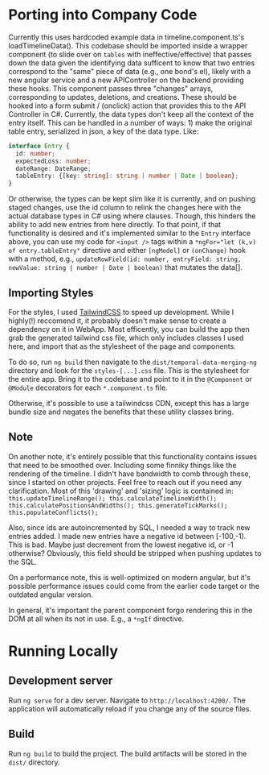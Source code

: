 # Porting into Company Code
Currently this uses hardcoded example data in timeline.component.ts's loadTimelineData(). This codebase should be imported inside a wrapper component (to slide over on `tables` with ineffective/effective) that passes down the data given the identifying data sufficent to know that two entries correspond to the "same" piece of data (e.g., one bond's el), likely with a new angular service and a new APIController on the backend providing these hooks. This component passes three "changes" arrays, corresponding to updates, deletions, and creations. These should be hooked into a form submit / (onclick) action that provides this to the API Controller in C#. Currently, the data types don't keep all the context of the entry itself. This can be handled in a number of ways: 1) make the original table entry, serialized in json, a key of the data type. Like:
```ts
interface Entry {
  id: number;
  expectedLoss: number;
  dateRange: DateRange;
  tableEntry: {[key: string]: string | number | Date | boolean};
}
```
Or otherwise, the types can be kept slim like it is currently, and on pushing staged changes, use the id column to relink the changes here with the actual database types in C# using where clauses. Though, this hinders the ability to add new entries from here directly. To that point, if that functionality is desired and it's implemented similar to the `Entry` interface above, you can use my code for `<input />` tags within a `*ngFor="let (k,v) of entry.tableEntry"` directive and either `[ngModel]` or `(onChange)` hook with a method, e.g., `updateRowField(id: number, entryField: string, newValue: string | number | Date | boolean)` that mutates the data[].

## Importing Styles
For the styles, I used [TailwindCSS](https://tailwindcss.com/) to speed up development. While I highly(!) reccomend it, it probably doesn't make sense to create a dependency on it in WebApp. Most efficently, you can build the app then grab the generated tailwind css file, which only includes classes I used here, and import that as the stylesheet of the page and components. 

To do so, run `ng build` then navigate to the `dist/temporal-data-merging-ng` directory and look for the `styles-[...].css` file. This is the stylesheet for the entire app. Bring it to the codebase and point to it in the `@Component` or `@Module` decorators for each `*.component.ts` file.

Otherwise, it's possible to use a tailwindcss CDN, except this has a large bundle size and negates the benefits that these utility classes bring. 

## Note
On another note, it's entirely possible that this functionality contains issues that need to be smoothed over. Including some finniky things like the rendering of the timeline. I didn't have bandwidth to comb through these, since I started on other projects. Feel free to reach out if you need any clarification. Most of this 'drawing' and 'sizing' logic is contained in: ```this.updateTimelineRange();
    this.calculateTimelineWidth();
    this.calculatePositionsAndWidths();
    this.generateTickMarks();
    this.populateConflicts();```

Also, since ids are autoincremented by SQL, I needed a way to track new entries added. I made new entries have a negative id between [-100,-1). This is bad. Maybe just decrement from the lowest negative id, or -1 otherwise? Obviously, this field should be stripped when pushing updates to the SQL.

On a performance note, this is well-optimized on modern angular, but it's possible performance issues could come from the earlier code target or the outdated angular version. 

In general, it's important the parent component forgo rendering this in the DOM at all when its not in use. E.g., a `*ngIf` directive.

# Running Locally

## Development server

Run `ng serve` for a dev server. Navigate to `http://localhost:4200/`. The application will automatically reload if you change any of the source files.

## Build

Run `ng build` to build the project. The build artifacts will be stored in the `dist/` directory.
